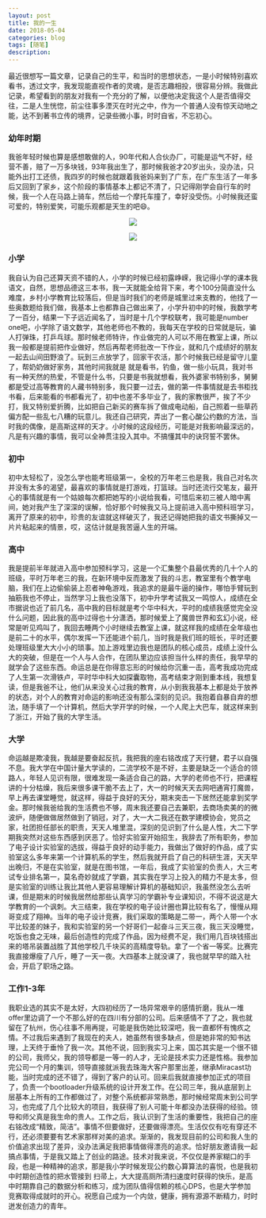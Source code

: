 ```yaml
---
layout: post
title: 我的一生
date: 2018-05-04
categories: blog
tags: [随笔]
description: 
---
```


最近很想写一篇文章，记录自己的生平，和当时的思想状态，一是小时候特别喜欢看书，透过文字，我发现能直视作者的灵魂，是否志趣相投，很容易分辨。我做此记录，希望看到的朋友对我有一个充分的了解，以便他决定我这个人是否值得交往，二是人生恍惚，前尘往事多湮灭在时光之中，作为一个普通人没有惊天动地之能，达不到著书立传的境界，记录些微小事，时时自省，不忘初心。

### 幼年时期
我爸年轻时候也算是感想敢做的人，90年代和人合伙办厂，可能是运气不好，经营不善，赔了一万多块钱，93年我出生了，那时候我爸才20岁出头，没办法，只能外出打工还债，我四岁的时候也就跟着我爸妈来到了广东，在广东生活了一年多后又回到了家乡，这个阶段的事情基本上都记不清了，只记得刚学会自行车的时候，我一个人在马路上骑车，然后给一个摩托车撞了，幸好没受伤。小时候我还蛮可爱的，特别爱笑，可能乐观都是天生的吧😄。
<center/>
<p><img src="http://7xs8go.com1.z0.glb.clouddn.com/%E5%B0%8F%E6%97%B6%E5%80%991.jpeg" align="center"></p>
</center>

<center/>
<p><img src="http://7xs8go.com1.z0.glb.clouddn.com/%E5%B0%8F%E6%97%B6%E5%80%992.jpeg" align="center"></p>
</center>

### 小学
我自认为自己还算天资不错的人，小学的时候已经初露峥嵘，我记得小学的课本我语文，自然，思想品德这三本书，我一天就能全给背下来，考个100分简直没什么难度，乡村小学教育比较落后，但是当时我们的老师是城里过来支教的，他找了一些奥数题给我们做，我基本上也都靠自己做出来了，小学升初中的时候，我数学考了一百分，结果一下子远近闻名了，当时是十几个学校联考，我可能是number one吧，小学除了语文数学，其他老师也不教的，我每天在学校的日常就是玩，骗人打弹珠，打乒乓球。那时候老师特许，作业做完的人可以不用在教室上课，所以我一般都是提前把作业做好，然后再帮老师批改一下作业，就和几个成绩好的朋友一起去山间田野浪了。玩到三点放学了，回家干农活，那个时候我已经是留守儿童了，帮奶奶做好家务，其他时间我就是 就是看书，钓鱼，做一些小玩具，我对书有一种天然的热爱，不管是什么书，只要是书我就想看，我外婆家书特别多，舅舅都是受过高等教育的人藏书特别多，我只要一过去，做的第一件事情就是去书柜找书看，后来能看的书都看光了，初中也差不多毕业了，我的家教很严，挨了不少打，我又特别爱折腾，比如把自己新买的赛车拆了做成电动船，自己照着一些草药偏方配一些乱七八糟的玩意儿。我还自己研究，弄出了一套心酸公约数的方法，当时我的偶像，是高斯这样的天才。小时候的这段经历，可能是对我影响最深远的，凡是有兴趣的事情，我可以全神贯注投入其中。不搞懂其中的诀窍誓不罢休。

### 初中
初中太轻松了，没怎么学也能考班级第一，全校的万年老三也是我，我自己对名次并没有太多的渴望，最喜欢的事情就是打游戏，打篮球。当时还流行交笔友，最开心的事情就是有一个姑娘每次都把她写的小说给我看，可惜后来初三被人暗中离间，她对我产生了深深的误解，恰好那个时候我又马上提前进入高中预科班学习，离开了原来的初中，珍贵的友谊就这样破灭了，我还记得她把我的语文书撕掉又一片片粘起来的情景，哎，这估计就是我苦逼人生的开端。

### 高中
我是提前半年就进入高中参加预科学习，这是一个汇集整个县最优秀的几十个人的班级，平时万年老三的我，在新环境中反而激发了我的斗志，教室里有个教学电脑，我们在上边偷偷装上忍者神龟游戏，我追求的是最牛逼的操作，哪怕手臂玩到抽筋我也不停止，当然学习上我也没落下，初中升学考试我又一鸣惊人，成绩在全市据说也近了前几名，高中我的目标就是考个华中科大，平时的成绩我感觉完全没什么问题，因此我的高中过得也十分潇洒，那时候爱上了魔兽世界和玄幻小说，经常是听见鸡叫了，我回去睡两个小时继续去教室上课，就这样我的成绩在全年级也是前二十的水平，偶尔发挥一下还能进个前几，当时我是我们班的班长，平时还要处理班级里大大小小的琐事。加上游戏里边我也是团队的核心成员，成绩上没什么大的突破，但是在一个人与人合作，在团队里边应该担当什么样的责任，我早早的就学会了这些东西。命运总是在你得意忘形的时候给你沉重一击，高考我成功完成了人生第一次滑铁卢，平时华中科大如探囊取物，高考结束才刚到重本线，我想复读，但是我爸不让，他们从来没关心过我的教育，从小到我我基本上都是处于放养的状态，对个人的教育对命运的影响还没有那么深刻的见识。我抱着自暴自弃的想法，随手填了一个计算机，然后大学开学的时候，一个人爬上大巴车，就这样来到了浙江，开始了我的大学生活。

### 大学
命运越是欺凌我，我越是要奋起反抗，我把我的座右铭改成了天行健，君子以自强不息。我大学在中国计量大学读的，二流学校不是不好，主要是缺乏一个适合的领路人，年轻人见识有限，很难发现一条适合自己的路，大学的老师也不行，把课程讲的十分枯燥，我后来很多课干脆不去上了，大一的时候天天去网吧通宵打魔兽，早上再去课堂睡觉，就这样，得益于良好的天分，期末突击一下居然还能拿到奖学金。那时候我爸给我的生活费也不够，周末我还要自己去兼职，去商场卖美的的微波炉，随便做做居然做到了销冠，对了，大一大二我还在数学建模协会，党员之家，社团担任部长的职责，天天人堆里混，深刻的见识到了什么是人性，大二下学期我突然对这些东西感到厌恶了。恰好实验室开始招生，我辞去了所有职务，参加了电子设计实验室的选拔，得益于良好的动手能力，我做出了做好的作品，成了实验室这么多年来第一个计算机系的学生，然后我就开启了自己的科研生涯，天天早出晚归，不是在实验室，就是在图书馆，一年后，我成了实验室的负责人，大三考试专业排名第一，莫名奇妙就成了学霸，其实我在学习上投入的精力不是太多，但是实验室的训练让我比其他人更容易理解计算机的基础知识，我虽然没怎么去听课，但是期末的时候我居然给那些认真学习的学霸补专业课知识，不得不说这是大学教育的一个讽刺。大三结束，我在学校的电子设计圈也算比较有名了，慢慢从翔哥变成了翔神。当年的电子设计竞赛，我们采取的策略是二带一，两个人带一个水平比较差的妹子，我和实验室的另一个好哥们一起奋斗三天三夜，我三天没睡觉，吃饭也食之无味，最后创造性的完成了作品，因为经费不足，我们用几百块钱搭出来的塔吊装置战胜了其他学校几千块买的高精度导轨。拿了一个省一等奖。比赛完我直接爆瘦了八斤，睡了一天一夜。大四基本上就没课了，我也就早早的踏入社会，开启了职场之路。

### 工作1-3年
我职业选的其实不是太好，大四初经历了一场异常艰辛的感情折磨，我从一堆offer里边调了一个不那么好的在四川有分部的公司。后来感情不了了之，我也就留在了杭州，伤心往事不用再提，可能是我伤她比较深吧，我一直都怀有愧疚之情。不过我后来遇到了我现在的夫人，她虽然有很多缺点，但是她非常的知书达理，上天终于垂怜了我一次。其他不说，回到我实习上来，国芯其实是一个很不错的公司，我师父，我的领导都是一等一的人才，无论是技术实力还是性格。我参加完公司一个月的集训，领导直接就派我去珠海大客户那里出差，继承Miracast功能，当时完成的还不错了，得到了客户的认可。回来后我就直接参加正式的项目了，负责一个bootloader升级系统的设计开发工作。在公司三年，我从底层到上层基本上所有的工作都做过了，对整个系统都非常熟悉，那时候经常周末到公司学习，也完成了几个比较大的项目，我获得了别人可能十年都没办法获得的经验。领导和师父真是我生命的贵人。工作之后，我认识到了生活的重要性，我把自己的座右铭改成“精致，简洁”。事情不但要做好，还要做得漂亮。生活仅仅有吃有穿还不行，还必须要要有艺术家那样对美的追求。渐渐的，我发现目前的公司和我人生的价值追求出现了差异，没办法满足我把事情做得漂亮的追求。恰好朋友邀请我一起搞点事情，于是我又踏上了创业的路途。技术对我来说，不仅仅是养家糊口的手段，也是一种精神的追求，那是我小学时候发现公约数心算算法的喜悦，也是我初中时期创造性的把水管接到
扫帚上，大大提高厕所清扫速度时获得的快乐，是高中时期靠自己的数据分析和练习，成为团队值得信赖的核心DPS，也是大学参加竞赛取得成就时的开心。祝愿自己成为一个内敛，健康，拥有源源不断精力，时时迸发创造力的青年。






